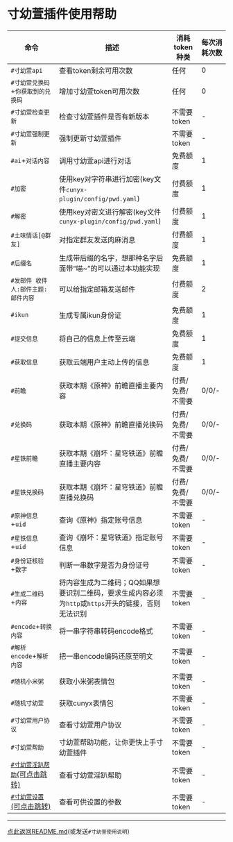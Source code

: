 # 寸幼萱插件使用帮助

|命令|描述|消耗token种类|每次消耗次数|
|-----|-------------|-----------|------|
|`#寸幼萱api`|查看token剩余可用次数|任何|0|
|`#寸幼萱兑换码`+`你获取到的兑换码`|增加寸幼萱token可用次数|任何|0|
|`#寸幼萱检查更新`|检查寸幼萱插件是否有新版本|不需要token|-|
|`#寸幼萱强制更新`|强制更新寸幼萱插件|不需要token|-|
|`#ai`+`对话内容`|调用寸幼萱api进行对话|免费额度|1|
|`#加密`|使用key对字符串进行加密(key文件`cunyx-plugin/config/pwd.yaml`)|付费额度|1|
|`#解密`|使用key对密文进行解密(key文件`cunyx-plugin/config/pwd.yaml`)|付费额度|1|
|`#土味情话[@群友]`|对指定群友发送肉麻消息|付费额度|1|
|`#后缀名`|生成带后缀的名字，想那种名字后面带“喵~”的可以通过本功能实现|免费额度|1|
|`#发邮件 收件人:邮件主题:邮件内容`|可以给指定邮箱发送邮件|付费额度|2|
|`#ikun`|生成专属ikun身份证|免费额度|1|
|`#提交信息`|将自己的信息上传至云端|免费额度|1|
|`#获取信息`|获取云端用户主动上传的信息|免费额度|1|
|`#前瞻`|获取本期《原神》前瞻直播主要内容|付费/免费/不需要|0/0/-|
|`#兑换码`|获取本期《原神》前瞻直播兑换码|付费/免费/不需要|0/0/-|
|`#星铁前瞻`|获取本期《崩坏：星穹铁道》前瞻直播主要内容|付费/免费/不需要|0/0/-|
|`#星铁兑换码`|获取本期《崩坏：星穹铁道》前瞻直播兑换码|付费/免费/不需要|0/0/-|
|`#原神信息`+`uid`|查询《原神》指定账号信息|不需要token|-|
|`#星铁信息`+`uid`|查询《崩坏：星穹铁道》指定账号信息|不需要token|-|
|`#身份证核验`+`数字`|判断一串数字是否为身份证号|不需要token|-|
|`#生成二维码`+`内容`|将内容生成为二维码；QQ如果想要识别二维码，要求生成内容必须为`http`或`https`开头的链接，否则无法识别|不需要token|-|
|`#encode`+`转换内容`|将一串字符串转码encode格式|不需要token|-|
|`#解析encode`+`解析内容`|把一串encode编码还原至明文|不需要token|-|
|`#随机小米粥`|获取小米粥表情包|不需要token|-|
|`#随机寸幼萱`|获取cunyx表情包|不需要token|-|
|`#寸幼萱用户协议`|查看寸幼萱用户协议|不需要token|-|
|`#寸幼萱帮助`|寸幼萱帮助功能，让你更快上手寸幼萱插件|不需要token|-|
|[`#寸幼萱淫趴帮助`(可点击跳转)](/HELP/IMPACT.md)|查看寸幼萱淫趴帮助|不需要token|-|
|[`#寸幼萱设置`(可点击跳转)](/HELP/INSTALL.md)|查看可供设置的参数|不需要token|-|
---
[点此返回README.md](https://gitee.com/cunyx/cunyx-plugin)(或发送`#寸幼萱使用说明`)
